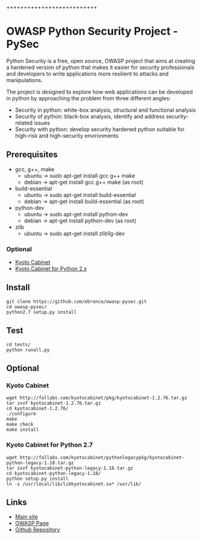 ++++++++++++++++++++++++++

OWASP Python Security Project - PySec
===========
Python Security is a free, open source, OWASP project that aims at creating a hardened version of python that makes it easier for security professionals and developers to write applications more resilient to attacks and manipulations.

The project is designed to explore how web applications can be developed in python by approaching the problem from three different angles:

+ Security in python: white-box analysis, structural and functional analysis
+ Security of python: black-box analysis, identify and address security-related issues
+ Security with python: develop security hardened python suitable for high-risk and high-security environments

Prerequisites
-------------

+ gcc, g++, make
	- ubuntu -> sudo apt-get install gcc g++ make
	- debian -> apt-get install gcc g++ make (as root)
+ build-essential
	- ubuntu -> sudo apt-get install build-essential
	- debian -> apt-get install build-essential (as root)
+ python-dev
    - ubuntu -> sudo apt-get install python-dev
    - debian -> apt-get install python-dev (as root)
+ zlib
	- ubuntu -> sudo apt-get install  zlib1g-dev

### Optional ###

+ [Kyoto Cabinet](http://fallabs.com/kyotocabinet/pkg/kyotocabinet-1.2.76.tar.gz "Kyoto Cabinet")
+ [Kyoto Cabinet for Python 2.x](http://fallabs.com/kyotocabinet/pythonlegacypkg/kyotocabinet-python-legacy-1.18.tar.gz "Kyoto Cabinet for Python 2.7")


Install
-------

    git clone https://github.com/ebranca/owasp-pysec.git
    cd owasp-pysec/
    python2.7 setup.py install
    

Test
----

    cd tests/
    python runall.py


Optional
--------

### Kyoto Cabinet

    wget http://fallabs.com/kyotocabinet/pkg/kyotocabinet-1.2.76.tar.gz
    tar zxvf kyotocabinet-1.2.76.tar.gz
    cd kyotocabinet-1.2.76/
    ./configure
    make
	make check
	make install

### Kyoto Cabinet for Python 2.7
	
	wget http://fallabs.com/kyotocabinet/pythonlegacypkg/kyotocabinet-python-legacy-1.18.tar.gz
	tar zxvf kyotocabinet-python-legacy-1.18.tar.gz
	cd kyotocabinet-python-legacy-1.18/
	python setup.py install
	ln -s /usr/local/lib/libkyotocabinet.so* /usr/lib/


Links
-----
+ [Main site](http://pythonsecurity.org "Python Security")
+ [OWASP Page](https://www.owasp.org/index.php/OWASP_Python_Security_Project "OWASP Python Security Project")
+ [Github Repository](https://github.com/ebranca/owasp-pysec "PySec Github")
